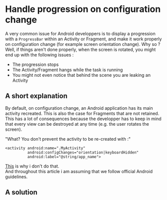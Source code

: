 # Handle progression on configuration change

A very common issue for Android developpers is to display a progression with a `ProgressBar` within an Activity or Fragment, and make it work properly on configuration change (for example screen orientation change).
Why so ?
Well, if things aren't done properly, when the screen is rotated, you might end up with the following issues :

<ul>
<li>The progression stops</li>
<li>The Activity/Fragment hangs while the task is running</li>
<li>You might not even notice that behind the scene you are leaking an Activity</li>
</ul>

## A short explanation

By default, on configuration change,  an Android application has its main activity recreated. This is also the case for Fragments that are not retained. <br>
This has a lot of consequences because the developper has to keep in mind that every view can be destroyed at any time (e.g. the user rotates the screen). 

"What? You don't prevent the activity to be re-created with :"
```
<activity android:name=".MyActivity"
          android:configChanges="orientation|keyboardHidden"
          android:label="@string/app_name">
```

[This](https://developer.android.com/guide/topics/resources/runtime-changes.html#HandlingTheChange) is why i don't do that. <br>
And throughout this article i am assuming that we follow official Android guidelines.

## A solution



